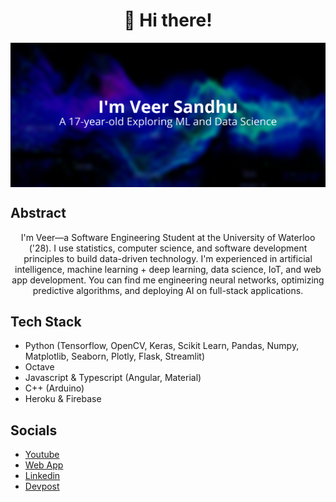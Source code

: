 <h1 align="center">👋 Hi there!</h1>

<div align="center">
<img hight="500" width="1000" align="center" src="https://github.com/Real-VeerSandhu/Real-VeerSandhu/blob/main/Veer Sandhu (9).png">
</div>

## Abstract
<div align="center">

I'm Veer—a Software Engineering Student at the University of Waterloo ('28). I use statistics, computer science, and software development principles to build data-driven technology. I'm experienced in artificial intelligence, machine learning + deep learning, data science, IoT, and web app development. You can find me engineering neural networks, optimizing predictive algorithms, and deploying AI on full-stack applications.
</div>

## Tech Stack
- Python (Tensorflow, OpenCV, Keras, Scikit Learn, Pandas, Numpy, Matplotlib, Seaborn, Plotly, Flask, Streamlit)
- Octave
- Javascript & Typescript (Angular, Material)
- C++ (Arduino)
- Heroku & Firebase

## Socials
- [Youtube](https://www.youtube.com/channel/UCZpL_cCZfkilh7ITC_qUigw)
- [Web App](https://project-veer.web.app)
- [Linkedin](https://www.linkedin.com/in/veer-sandhu/)
- [Devpost](https://devpost.com/Real-VeerSandhu?ref_content=user-portfolio&ref_feature=portfolio&ref_medium=global-nav)
